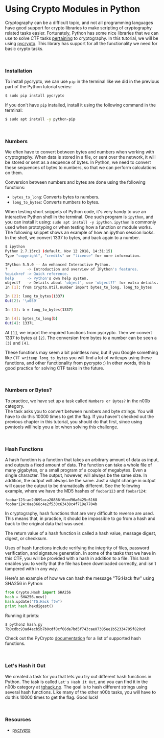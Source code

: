 # Using Crypto Modules in Python

Cryptography can be a difficult topic, and not all programming languages have
good support for crypto libraries to make scripting of cryptography related
tasks easier. Fortunately, Python has some nice libraries that we can use to
solve CTF tasks [pertaining](http://lmgtfy.com/?q=pertain) to cryptography.
In this tutorial, we will be using
[pycrypto](https://github.com/dlitz/pycrypto). This library has support for all
the functionality we need for basic crypto tasks.

<br>

### Installation
To install pycrypto, we can use `pip` in the terminal like we did in the
previous part of the Python tutorial series:
```bash
$ sudo pip install pycrypto
```

If you don't have `pip` installed, install it using the following command in the
terminal:
```bash
$ sudo apt install -y python-pip
```
<br>


### Numbers
We often have to convert between bytes and numbers when working with
cryptography. When data is stored in a file, or sent over the network, it will
be stored or sent as a sequence of bytes. In Python, we need to convert these
sequences of bytes to numbers, so that we can perform calculations on them.

Conversion between numbers and bytes are done using the following
functions:
* `bytes_to_long`: Converts bytes to numbers.
* `long_to_bytes`: Converts numbers to bytes.


When testing short snippets of Python code, it's very handy to use an
interactive Python shell in the terminal. One such program is `ipython`, and you
can install it using: `sudo apt install -y ipython`. `ipython` is commonly used
when prototyping or when testing how a function or module works. The following
snippet shows an example of how an ipython session looks. In the shell, we
convert 1337 to bytes, and back again to a number.

```bash
$ ipython
Python 2.7.15rc1 (default, Nov 12 2018, 14:31:15)
Type "copyright", "credits" or "license" for more information.

IPython 5.5.0 -- An enhanced Interactive Python.
?         -> Introduction and overview of IPython's features.
%quickref -> Quick reference.
help      -> Python's own help system.
object?   -> Details about 'object', use 'object??' for extra details.
In [1]: from Crypto.Util.number import bytes_to_long, long_to_bytes

In [2]: long_to_bytes(1337)
Out[2]: '\x059'

In [3]: b = long_to_bytes(1337)

In [4]: bytes_to_long(b)
Out[4]: 1337L
```

At `[1]`, we import the required functions from pycrypto. Then we convert 1337
to bytes at `[2]`. The conversion from bytes to a number can be seen a `[3]` and
`[4]`.

These functions may seem a bit pointless now, but if you Google something like
`CTF writeup long_to_bytes` you will find a lot of writeups using these
functions, and other functionality from pycrypto :) In other words, this is good
practice for solving CTF tasks in the future. 

<br>

### Numbers or Bytes?
To practice, we have set up a task called `Numbers or Bytes?` in the n00b
category.  
The task asks you to convert between numbers and byte strings. You will have to
do this 10000 times to get the flag. If you haven't checked out the previous
chapter in this tutorial, you should do that first, since using pwntools will
help you a lot when solving this challenge.

<br>

### Hash Functions
A hash function is a function that takes an arbitrary amount of data as input,
and outputs a fixed amount of data. The function can take a whole file of many
gigabytes, or a small program of a couple of megabytes. Even a single character.
The output, however, will always be the same size. In addition, the output will
always be the same. Just a slight change in output will cause the output to be
dramatically different. See the following example, where we have the MD5 hashes
of `foobar123` and `foobar124`:

```
foobar123:ae2d699aca20886f6bed96a0425c6168
foobar124:0ae368c4e2f530c63438c4f719e7704b
```

In cryptography, hash functions that are very difficult to reverse are used.
This means that, in practice, it should be impossible to go from a hash and back
to the original data that was used.

The return value of a hash function is called a hash value, message digest,
digest, or checksum.

Uses of hash functions include verifying the integrity of files, password
verification, and signature generation. In some of the tasks that we have in
this CTF, you will be provided with a hash in addition to a file. This hash
enables you to verify that the file has been downloaded correctly, and isn't
tampered with in any way.


Here's an example of how we can hash the message "TG:Hack ftw" using SHA256 in
Python:
```python
from Crypto.Hash import SHA256
hash = SHA256.new()
hash.update("TG:Hack ftw")
print hash.hexdigest()
```
Running it prints:
```bash
$ python2 hash.py
7b0cdbc93ad4acb5b7b0cdf8cf66de7bd5f743cae07305ee1b52334795f820cd
```

Check out the PyCrypto
[documentation](https://www.dlitz.net/software/pycrypto/api/current/) for a list
of supported hash functions.

<br>

### Let's Hash it Out
We created a task for you that lets you try out different hash functions in
Python. The task is called `Let's Hash it Out`, and you can find it in the n00b 
category at [tghack.no](https://tghack.no).
The goal is to hash different strings using several hash functions. Like many
of the other n00b tasks, you will have to do this 10000 times to get the flag.
Good luck!

<br>

### Resources
* [pycrypto](https://github.com/dlitz/pycrypto)
